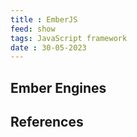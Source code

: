```yaml
---
title : EmberJS
feed: show
tags: JavaScript framework
date : 30-05-2023
---
```


## Ember Engines



## References
